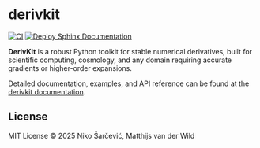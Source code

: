 # derivkit

[![CI](https://github.com/derivkit/derivkit/actions/workflows/ci.yml/badge.svg)](https://github.com/derivkit/derivkit/actions/workflows/ci.yml)
[![Deploy Sphinx Documentation](https://github.com/derivkit/derivkit/actions/workflows/docs.yml/badge.svg)](https://github.com/derivkit/derivkit/actions/workflows/docs.yml)

**DerivKit** is a robust Python toolkit for stable numerical derivatives, built for scientific computing, cosmology, and any domain requiring accurate gradients or higher-order expansions.

Detailed documentation, examples, and API reference can be found at the [derivkit documentation](https://docs.derivkit.org).


## License
MIT License © 2025 Niko Šarčević, Matthijs van der Wild
